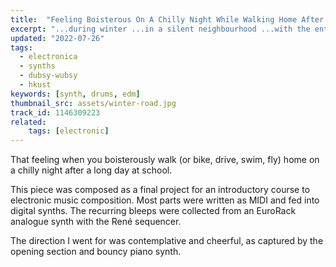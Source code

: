 ```yaml
---
title:  "Feeling Boisterous On A Chilly Night While Walking Home After A Long Day At School"
excerpt: "...during winter ...in a silent neighbourhood ...with the entire road to yourself."
updated: "2022-07-26"
tags:
  - electronica
  - synths
  - dubsy-wubsy
  - hkust
keywords: [synth, drums, edm]
thumbnail_src: assets/winter-road.jpg
track_id: 1146309223
related:
    tags: [electronic]
---
```


That feeling when you boisterously walk (or bike, drive, swim, fly) home on a chilly night after a long day at school.

This piece was composed as a final project for an introductory course to electronic music composition. Most parts were written as MIDI and fed into digital synths. The recurring bleeps were collected from an EuroRack analogue synth with the René sequencer.

The direction I went for was contemplative and cheerful, as captured by the opening section and bouncy piano synth.
